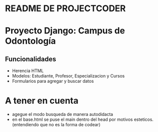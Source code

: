 # README DE PROJECTCODER

# Proyecto Django: Campus de Odontología

## Funcionalidades

- Herencia HTML
- Modelos: Estudiante, Profesor, Especializacion y Cursos
- Formularios para agregar y buscar datos

# A tener en cuenta
- agegue el modo busqueda de manera autodidacta
- en el base.html se puse el main dentro del head por motivos esteticos. (entendiendo que no es la forma de codear)